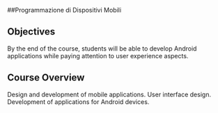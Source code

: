 ##Programmazione di Dispositivi Mobili

## Objectives
By the end of the course, students will be able to develop Android applications while paying attention to user experience aspects.

## Course Overview
Design and development of mobile applications. User interface design. Development of applications for Android devices.
